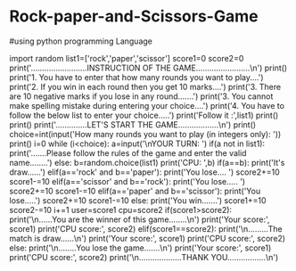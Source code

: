 # Rock-paper-and-Scissors-Game
#using python programming Language





import random
list1=['rock','paper','scissor']
score1=0
score2=0
print('.........................INSTRUCTION OF THE GAME........................\n')
print()
print('1. You have to enter that how many rounds you want to play....')
print('2. If you win in each round then you get 10 marks....')
print('3. There are 10 negative marks if you lose in any round.......')
print('3. You cannot make spelling mistake during entering your choice....')
print('4. You have to follow the below list to enter your choice.....')
print('Follow it   :',list1)
print()
print()
print('..............LET\'S   START   THE  GAME..................\n')
print()
choice=int(input('How many rounds you want to play (in integers only): '))
print()
i=0
while (i<choice):
    a=input('\nYOUR TURN: ')
    if(a not in list1):
        print('.......Please follow the rules of the game and enter the valid name........')
    else:
        b=random.choice(list1)
        print('CPU: ',b)
        if(a==b):
            print('It\'s draw......')
        elif(a=='rock' and b=='paper'):
            print('You lose....  ')
            score2+=10
            score1-=10
        elif(a=='scissor' and b=='rock'):
            print('You lose.....  ')
            score2+=10
            score1-=10
        elif(a=='paper' and b=='scissor'):
            print('You lose.....')
            score2+=10
            score1-=10
        else:
            print('You win.......')
            score1+=10
            score2-=10
    i+=1
user=score1
cpu=score2
if(score1>score2):
    print('\n......You are the winner of this game........\n')
    print('Your score:', score1)
    print('CPU score:', score2)
elif(score1==score2):
    print('\n.........The match is draw......\n')
    print('Your score:', score1)
    print('CPU score:', score2)
else:
    print('\n........You lose the game.......\n')
    print('Your score:', score1)
    print('CPU score:', score2)
print('\n...................THANK YOU.................\n')
